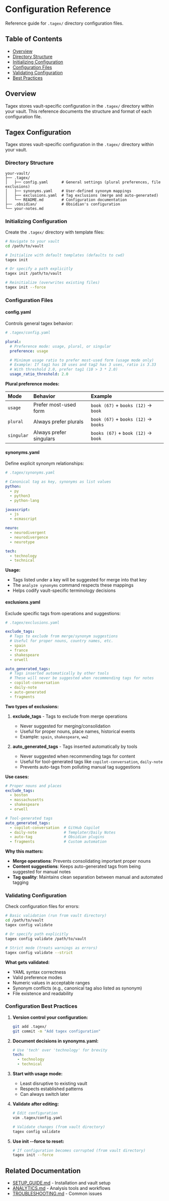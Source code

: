 # Configuration Reference

Reference guide for `.tagex/` directory configuration files.

## Table of Contents

- [Overview](#overview)
- [Directory Structure](#directory-structure)
- [Initializing Configuration](#initializing-configuration)
- [Configuration Files](#configuration-files)
- [Validating Configuration](#validating-configuration)
- [Best Practices](#best-practices)

## Overview

Tagex stores vault-specific configuration in the `.tagex/` directory within your vault. This reference documents the structure and format of each configuration file.

## Tagex Configuration

Tagex stores vault-specific configuration in the `.tagex/` directory within your vault.

### Directory Structure

```
your-vault/
├── .tagex/
│   ├── config.yaml      # General settings (plural preferences, file exclusions)
│   ├── synonyms.yaml    # User-defined synonym mappings
│   ├── exclusions.yaml  # Tag exclusions (merge and auto-generated)
│   └── README.md        # Configuration documentation
├── .obsidian/           # Obsidian's configuration
└── your-notes.md
```

### Initializing Configuration

Create the `.tagex/` directory with template files:

```bash
# Navigate to your vault
cd /path/to/vault

# Initialize with default templates (defaults to cwd)
tagex init

# Or specify a path explicitly
tagex init /path/to/vault

# Reinitialize (overwrites existing files)
tagex init --force
```

### Configuration Files

#### config.yaml

Controls general tagex behavior:

```yaml
# .tagex/config.yaml

plural:
  # Preference mode: usage, plural, or singular
  preference: usage

  # Minimum usage ratio to prefer most-used form (usage mode only)
  # Example: If tag1 has 10 uses and tag2 has 3 uses, ratio is 3.33
  # With threshold 2.0, prefer tag1 (10 > 3 * 2.0)
  usage_ratio_threshold: 2.0
```

**Plural preference modes:**

| Mode | Behavior | Example |
|:-----|:---------|:--------|
| `usage` | Prefer most-used form | `book (67)` + `books (12)` → `book` |
| `plural` | Always prefer plurals | `book (67)` + `books (12)` → `books` |
| `singular` | Always prefer singulars | `books (67)` + `book (12)` → `book` |

#### synonyms.yaml

Define explicit synonym relationships:

```yaml
# .tagex/synonyms.yaml

# Canonical tag as key, synonyms as list values
python:
  - py
  - python3
  - python-lang

javascript:
  - js
  - ecmascript

neuro:
  - neurodivergent
  - neurodivergence
  - neurotype

tech:
  - technology
  - technical
```

**Usage:**
- Tags listed under a key will be suggested for merge into that key
- The `analyze synonyms` command respects these mappings
- Helps codify vault-specific terminology decisions

#### exclusions.yaml

Exclude specific tags from operations and suggestions:

```yaml
# .tagex/exclusions.yaml

exclude_tags:
  # Tags to exclude from merge/synonym suggestions
  # Useful for proper nouns, country names, etc.
  - spain
  - france
  - shakespeare
  - orwell

auto_generated_tags:
  # Tags inserted automatically by other tools
  # These will never be suggested when recommending tags for notes
  - copilot-conversation
  - daily-note
  - auto-generated
  - fragments
```

**Two types of exclusions:**

1. **exclude_tags** - Tags to exclude from merge operations
   - Never suggested for merging/consolidation
   - Useful for proper nouns, place names, historical events
   - Example: `spain`, `shakespeare`, `ww2`

2. **auto_generated_tags** - Tags inserted automatically by tools
   - Never suggested when recommending tags for content
   - Useful for tool-generated tags like `copilot-conversation`, `daily-note`
   - Prevents auto-tags from polluting manual tag suggestions

**Use cases:**

```yaml
# Proper nouns and places
exclude_tags:
  - boston
  - massachusetts
  - shakespeare
  - orwell

# Tool-generated tags
auto_generated_tags:
  - copilot-conversation  # GitHub Copilot
  - daily-note            # Templater/Daily Notes
  - auto-tag              # Obsidian plugins
  - fragments             # Custom automation
```

**Why this matters:**

- **Merge operations**: Prevents consolidating important proper nouns
- **Content suggestions**: Keeps auto-generated tags from being suggested for manual notes
- **Tag quality**: Maintains clean separation between manual and automated tagging

### Validating Configuration

Check configuration files for errors:

```bash
# Basic validation (run from vault directory)
cd /path/to/vault
tagex config validate

# Or specify path explicitly
tagex config validate /path/to/vault

# Strict mode (treats warnings as errors)
tagex config validate --strict
```

**What gets validated:**
- YAML syntax correctness
- Valid preference modes
- Numeric values in acceptable ranges
- Synonym conflicts (e.g., canonical tag also listed as synonym)
- File existence and readability

### Configuration Best Practices

1. **Version control your configuration:**
   ```bash
   git add .tagex/
   git commit -m "Add tagex configuration"
   ```

2. **Document decisions in synonyms.yaml:**
   ```yaml
   # Use 'tech' over 'technology' for brevity
   tech:
     - technology
     - technical
   ```

3. **Start with usage mode:**
   - Least disruptive to existing vault
   - Respects established patterns
   - Can always switch later

4. **Validate after editing:**
   ```bash
   # Edit configuration
   vim .tagex/config.yaml

   # Validate changes (from vault directory)
   tagex config validate
   ```

5. **Use init --force to reset:**
   ```bash
   # If configuration becomes corrupted (from vault directory)
   tagex init --force
   ```


## Related Documentation

- [SETUP_GUIDE.md](SETUP_GUIDE.md) - Installation and vault setup
- [ANALYTICS.md](ANALYTICS.md) - Analysis tools and workflows
- [TROUBLESHOOTING.md](TROUBLESHOOTING.md) - Common issues
